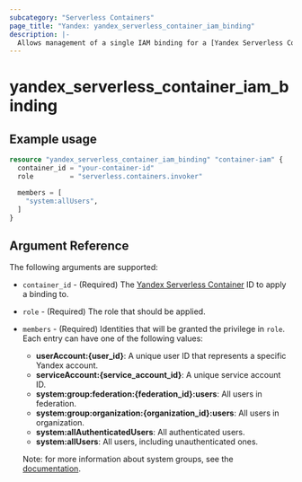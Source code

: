 ```yaml
---
subcategory: "Serverless Containers"
page_title: "Yandex: yandex_serverless_container_iam_binding"
description: |-
  Allows management of a single IAM binding for a [Yandex Serverless Container](https://cloud.yandex.com/docs/serverless-containers/).
---
```



# yandex_serverless_container_iam_binding




## Example usage

```terraform
resource "yandex_serverless_container_iam_binding" "container-iam" {
  container_id = "your-container-id"
  role         = "serverless.containers.invoker"

  members = [
    "system:allUsers",
  ]
}
```

## Argument Reference

The following arguments are supported:

* `container_id` - (Required) The [Yandex Serverless Container](https://cloud.yandex.com/docs/serverless-containers/) ID to apply a binding to.

* `role` - (Required) The role that should be applied.

* `members` - (Required) Identities that will be granted the privilege in `role`. Each entry can have one of the following values:
  * **userAccount:{user_id}**: A unique user ID that represents a specific Yandex account.
  * **serviceAccount:{service_account_id}**: A unique service account ID.
  * **system:group:federation:{federation_id}:users**: All users in federation.
  * **system:group:organization:{organization_id}:users**: All users in organization.
  * **system:allAuthenticatedUsers**: All authenticated users.
  * **system:allUsers**: All users, including unauthenticated ones.

  Note: for more information about system groups, see the [documentation](https://cloud.yandex.com/docs/iam/concepts/access-control/system-group).
